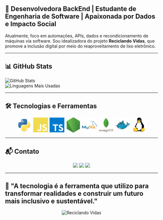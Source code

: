 ## 🚀 Desenvolvedora BackEnd | Estudante de Engenharia de Software | Apaixonada por Dados e Impacto Social  

Atualmente, foco em automações, APIs, dados e recondicionamento de máquinas via software. Sou idealizadora do projeto **Reciclando Vidas**, que promove a inclusão digital por meio do reaproveitamento de lixo eletrônico.  

---

## 📊 GitHub Stats  
![GitHub Stats](https://github-readme-stats.vercel.app/api?username=jmillene&show_icons=true&theme=radical)  
![Linguagens Mais Usadas](https://github-readme-stats.vercel.app/api/top-langs/?username=jmillene&layout=compact&langs_count=7&theme=radical)  

---

## 🛠️ Tecnologias e Ferramentas  

<div align="center">
  <img src="https://raw.githubusercontent.com/devicons/devicon/master/icons/python/python-original.svg" width="50" height="50"/>
  <img src="https://raw.githubusercontent.com/devicons/devicon/master/icons/javascript/javascript-plain.svg" width="50" height="50"/>
  <img src="https://raw.githubusercontent.com/devicons/devicon/master/icons/typescript/typescript-original.svg" width="50" height="50"/>
  <img src="https://raw.githubusercontent.com/devicons/devicon/master/icons/nodejs/nodejs-original.svg" width="50" height="50"/>
  <img src="https://raw.githubusercontent.com/devicons/devicon/master/icons/mysql/mysql-original-wordmark.svg" width="50" height="50"/>
  <img src="https://raw.githubusercontent.com/devicons/devicon/master/icons/mongodb/mongodb-original-wordmark.svg" width="50" height="50"/>
  <img src="https://raw.githubusercontent.com/devicons/devicon/master/icons/docker/docker-original.svg" width="50" height="50"/>
  <img src="https://raw.githubusercontent.com/devicons/devicon/master/icons/linux/linux-original.svg" width="50" height="50"/>
</div>  

---

## 📬 Contato  

<div align="center">
  <a href="https://www.instagram.com/hey.millene/"><img src="https://img.shields.io/badge/-Instagram-%23E4405F?style=for-the-badge&logo=instagram&logoColor=white" target="_blank"></a>
  <a href="mailto:jmillene12@gmail.com"><img src="https://img.shields.io/badge/-Gmail-%23333?style=for-the-badge&logo=gmail&logoColor=white" target="_blank"></a>
  <a href="https://www.linkedin.com/in/jessicamilenedev/"><img src="https://img.shields.io/badge/-LinkedIn-%230077B5?style=for-the-badge&logo=linkedin&logoColor=white" target="_blank"></a>
</div>  

---

## 🌱 "A tecnologia é a ferramenta que utilizo para transformar realidades e construir um futuro mais inclusivo e sustentável."  

<div align="center">
  <img src="[(https://drive.google.com/file/d/119J8opeh7dzseDh-rRKl_xI-eAoECg53/view?usp=sharing)]" alt="Reciclando Vidas" width="400"/>
</div>
